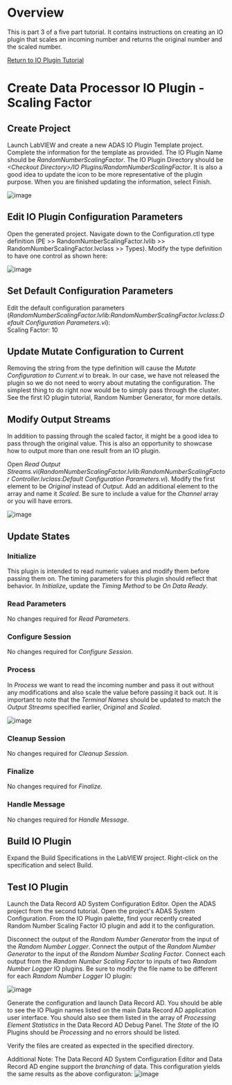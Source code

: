 # Overview
This is part 3 of a five part tutorial.  It contains instructions on creating an IO plugin that scales an incoming number and returns the original number and the scaled number.

[Return to IO Plugin Tutorial](./IO%20Plugin%20Tutorial.md#io-plugin-tutorial)

# Create Data Processor IO Plugin - Scaling Factor

## Create Project
Launch LabVIEW and create a new ADAS IO Plugin Template project. Complete the information for the template as provided. The IO Plugin Name should be _RandomNumberScalingFactor_. The IO Plugin Directory should be _\<Checkout Directory>/IO Plugins/RandomNumberScalingFactor_. It is also a good idea to update the icon to be more representative of the plugin purpose. When you are finished updating the information, select Finish.

![image](https://user-images.githubusercontent.com/15633959/177416334-f0acc7ec-9a0c-4a68-b5f9-608a685c0c0e.png)

## Edit IO Plugin Configuration Parameters
Open the generated project. Navigate down to the Configuration.ctl type definition (PE >> RandomNumberScalingFactor.lvlib >> RandomNumberScalingFactor.lvclass >> Types). Modify the type definition to have one control as shown here:

![image](https://user-images.githubusercontent.com/15633959/177417260-6e37ee04-59fb-4fc1-b048-16e38b78d6a6.png)

## Set Default Configuration Parameters  
Edit the default configuration parameters (_RandomNumberScalingFactor.lvlib:RandomNumberScalingFactor.lvclass:Default Configuration Parameters.vi_):
<br>Scaling Factor: 10

## Update Mutate Configuration to Current  
Removing the string from the type definition will cause the _Mutate Configuration to Current.vi_ to break.  In our case, we have not released the plugin so we do not need to worry about mutating the configuration. The simplest thing to do right now would be to simply pass through the cluster.  See the first IO plugin tutorial, Random Number Generator, for more details.

## Modify Output Streams
In addition to passing through the scaled factor, it might be a good idea to pass through the original value.  This is also an opportunity to showcase how to output more than one result from an IO plugin.  

Open _Read Output Streams.vi_(_RandomNumberScalingFactor.lvlib:RandomNumberScalingFactor Controller.lvclass:Default Configuration Parameters.vi_).  Modify the first element to be _Original_ instead of _Output_.  Add an additional element to the array and name it _Scaled_.  Be sure to include a value for the _Channel_ array or you will have errors.

![image](https://user-images.githubusercontent.com/15633959/177420022-e16a92e3-9ea2-48ef-8734-2185c231ee66.png)

## Update States
### Initialize
This plugin is intended to read numeric values and modify them before passing them on.  The timing parameters for this plugin should reflect that behavior. In _Initialize_, update the _Timing Method_ to be _On Data Ready_.

### Read Parameters
No changes required for _Read Parameters_.

### Configure Session
No changes required for _Configure Session_.

### Process
In _Process_ we want to read the incoming number and pass it out without any modifications and also scale the value before passing it back out.  It is important to note that the _Terminal Names_ should be updated to match the _Output Streams_ specified earlier, _Original_ and _Scaled_.

![image](https://user-images.githubusercontent.com/15633959/177421169-fdec1555-9db4-487f-8529-fb533f1e1c30.png)


### Cleanup Session
No changes required for _Cleanup Session_.

### Finalize
No changes required for _Finalize_.

### Handle Message
No changes required for _Handle Message_.

## Build IO Plugin
Expand the Build Specifications in the LabVIEW project. Right-click on the specification and select Build.

## Test IO Plugin 
Launch the Data Record AD System Configuration Editor. Open the ADAS project from the second tutorial. Open the project's ADAS System Configuration. From the IO Plugin palette, find your recently created Random Number Scaling Factor IO plugin and add it to the configuration. 

Disconnect the output of the _Random Number Generator_ from the input of the _Random Number Logger_.  Connect the output of the _Random Number Generator_ to the input of the _Random Number Scaling Factor_.  Connect each output from the _Random Number Scaling Factor_ to inputs of two _Random Number Logger_ IO plugins.  Be sure to modify the file name to be different for each _Random Number Logger_ IO plugin:

![image](https://user-images.githubusercontent.com/15633959/177422660-f5c520ab-1d03-4e2e-a97b-dde36baee31a.png)

Generate the configuration and launch Data Record AD. You should be able to see the IO Plugin names listed on the main Data Record AD application user interface. You should also see them listed in the array of _Processing Element Statistics_ in the Data Record AD Debug Panel. The _State_ of the IO Plugins should be _Processing_ and no errors should be listed.

Verify the files are created as expected in the specified directory.

Additional Note:
The Data Record AD System Configuration Editor and Data Record AD engine support the _branching_ of data.  This configuration yields the same results as the above configuraton:
![image](https://user-images.githubusercontent.com/15633959/177422984-85824f57-60e7-4573-b1bb-75659b7e3e37.png)


